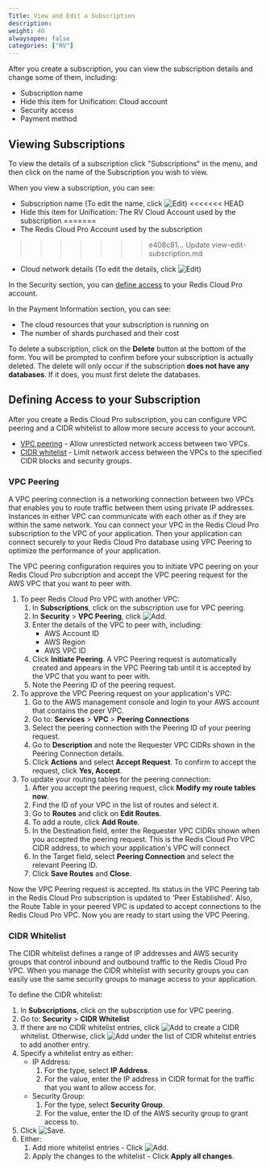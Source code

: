 ```yaml
---
Title: View and Edit a Subscription
description: 
weight: 40
alwaysopen: false
categories: ["RV"]
---
```

After you create a subscription, you can view the subscription details and
change some of them, including:

- Subscription name
- Hide this item for Unification: Cloud account
- Security access
- Payment method

## Viewing Subscriptions

To view the details of a subscription click "Subscriptions" in the menu,
and then click on the name of the Subscription you wish to view.

When you view a subscription, you can see:

- Subscription name (To edit the name, click ![Edit](/images/rv/icon_edit.png#no-click "Edit"))
<<<<<<< HEAD
- Hide this item for Unification: The RV Cloud Account used by the subscription
=======
- The Redis Cloud Pro Account used by the subscription
>>>>>>> e408c81... Update view-edit-subscription.md
- Cloud network details (To edit the details, click ![Edit](/images/rv/icon_edit.png#no-click "Edit"))

In the Security section, you can [define access](#defining-access-to-your-subscription)
to your Redis Cloud Pro account.

In the Payment Information section, you can see:

- The cloud resources that your subscription is running on
- The number of shards purchased and their cost

To delete a subscription, click on the **Delete** button at the bottom
of the form. You will be prompted to confirm before your subscription is
actually deleted. The delete will only occur if the subscription **does
not have any databases**. If it does, you must first delete the
databases.

## Defining Access to your Subscription

After you create a Redis Cloud Pro subscription, you can configure VPC
peering and a CIDR whitelist to allow more secure access to your account.

- [VPC peering](https://docs.aws.amazon.com/vpc/latest/peering/what-is-vpc-peering.html) -
    Allow unresticted network access between two VPCs.
- [CIDR whitelist](https://docs.aws.amazon.com/vpc/latest/peering/peering-configurations-partial-access.html) -
    Limit network access between the VPCs to the specified CIDR blocks and security groups.

### VPC Peering

A VPC peering connection is a networking connection between two VPCs that enables you
to route traffic between them using private IP addresses. Instances in either VPC can
communicate with each other as if they are within the same network. You can connect your
VPC in the Redis Cloud Pro subscription to the VPC of your application. Then your application can
connect securely to your Redis Cloud Pro database using VPC Peering to optimize the performance of your application.

The VPC peering configuration requires you to initiate VPC peering on your Redis Cloud Pro subcription
and accept the VPC peering request for the AWS VPC that you want to peer with.

1. To peer Redis Cloud Pro VPC with another VPC:
    1. In **Subscriptions**, click on the subscription use for VPC peering.
    1. In **Security** > **VPC Peering**, click ![Add](/images/rs/icon_add.png#no-click "Add").
    1. Enter the details of the VPC to peer with, including:
        - AWS Account ID
        - AWS Region
        - AWS VPC ID
    1. Click **Initiate Peering**.
        A VPC Peering request is automatically created and appears in the VPC Peering tab until
        it is accepted by the VPC that you want to peer with.
    1. Note the Peering ID of the peering request.
1. To approve the VPC Peering request on your application's VPC:
    1. Go to the AWS management console and login to your AWS account that contains the peer VPC.
    1. Go to: **Services** > **VPC** > **Peering Connections**
    1. Select the peering connection with the Peering ID of your peering request.
    1. Go to **Description** and note the Requester VPC CIDRs shown in the Peering Connection details.
    1. Click **Actions** and select **Accept Request**.
        To confirm to accept the request, click **Yes, Accept**.
1. To update your routing tables for the peering connection:
    1. After you accept the peering request, click **Modify my route tables now**.
    1. Find the ID of your VPC in the list of routes and select it.
    1. Go to **Routes** and click on **Edit Routes**.
    1. To add a route, click **Add Route**.
    1. In the Destination field, enter the Requester VPC CIDRs shown when you accepted the peering request.
        This is the Redis Cloud Pro VPC CIDR address, to which your application's VPC will connect
    1. In the Target field, select **Peering Connection** and select the relevant Peering ID.
    1. Click **Save Routes** and **Close**.

Now the VPC Peering request is accepted. Its status in the VPC Peering tab in the Redis Cloud Pro subscription is updated to 'Peer Established'.
Also, the Route Table in your peered VPC is updated to accept connections to the Redis Cloud Pro VPC. Now you are ready to start using the VPC Peering.

### CIDR Whitelist

The CIDR whitelist defines a range of IP addresses and AWS security groups that control inbound
and outbound traffic to the Redis Cloud Pro VPC. When you manage the CIDR whitelist with security groups you
can easily use the same security groups to manage access to your application.

To define the CIDR whitelist:

1. In **Subscriptions**, click on the subscription use for VPC peering.
1. Go to: **Security** > **CIDR Whitelist**
1. If there are no CIDR whitelist entries, click ![Add](/images/rs/icon_add.png#no-click "Add")
   to create a CIDR whitelist. Otherwise, click ![Add](/images/rs/icon_add.png#no-click "Add")
   under the list of CIDR whitelist entries to add another entry.
1. Specify a whitelist entry as either:
    - IP Address:
        1. For the type, select **IP Address**.
        1. For the value, enter the IP address in CIDR format for the traffic that
            you want to allow access for.
    - Security Group:
        1. For the type, select **Security Group**.
        1. For the value, enter the ID of the AWS security group to grant access to.
1. Click ![Save](/images/rv/icon_save.png#no-click "Save").
1. Either:
   1. Add more whitelist entries - Click ![Add](/images/rs/icon_add.png#no-click "Add").
   1. Apply the changes to the whitelist - Click **Apply all changes**.
